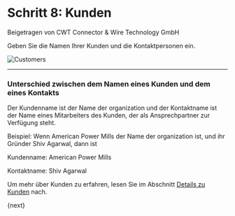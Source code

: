 # Schritt 8: Kunden
<span class="text-muted contributed-by">Beigetragen von CWT Connector & Wire Technology GmbH</span>

Geben Sie die Namen Ihrer Kunden und die Kontaktpersonen ein.

<img alt="Customers" class="screenshot"
src="{{docs_base_url}}/assets/img/setup-wizard/step-8.png">

---

### Unterschied zwischen dem Namen eines Kunden und dem eines Kontakts

Der Kundenname ist der Name der organization und der Kontaktname ist der Name eines Mitarbeiters des Kunden, der als Ansprechpartner zur Verfügung steht.

Beispiel: Wenn American Power Mills der Name der organization ist, und ihr Gründer Shiv Agarwal, dann ist

Kundenname: American Power Mills

Kontaktname: Shiv Agarwal

Um mehr über Kunden zu erfahren, lesen Sie im Abschnitt [Details zu Kunden]({{docs_base_url}}/user/manual/en/CRM/customer.html) nach.

{next}
